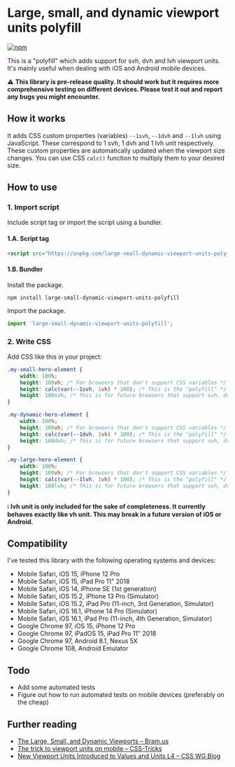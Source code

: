# Large, small, and dynamic viewport units polyfill

[![npm](https://img.shields.io/npm/v/large-small-dynamic-viewport-units-polyfill)](https://www.npmjs.com/package/large-small-dynamic-viewport-units-polyfill)

This is a "polyfill" which adds support for svh, dvh and lvh viewport units. It's mainly useful when dealing with iOS and Android mobile devices.

⚠️ **This library is pre-release quality. It should work but it requires more comprehensive testing on different devices. Please test it out and report any bugs you might encounter.**

## How it works

It adds CSS custom properties (variables) `--1svh`, `--1dvh` and `--1lvh` using JavaScript. These correspond to 1 svh, 1 dvh and 1 lvh unit respectively. These custom properties are automatically updated when the viewport size changes. You can use CSS `calc()` function to multiply them to your desired size.

## How to use

### 1. Import script

Include script tag or import the script using a bundler.

#### 1.A. Script tag

```html
<script src="https://unpkg.com/large-small-dynamic-viewport-units-polyfill@0.0.4/dist/large-small-dynamic-viewport-units-polyfill.min.js"></script>
```

#### 1.B. Bundler

Install the package.

```shell
npm install large-small-dynamic-viewport-units-polyfill
```

Import the package.

```js
import 'large-small-dynamic-viewport-units-polyfill';
```

### 2. Write CSS

Add CSS like this in your project:

```css
.my-small-hero-element {
    width: 100%;
    height: 100vh; /* For browsers that don't support CSS variables */
    height: calc(var(--1svh, 1vh) * 100); /* This is the "polyfill" */
    height: 100svh; /* This is for future browsers that support svh, dvh and lvh viewport units */
}

.my-dynamic-hero-element {
    width: 100%;
    height: 100vh; /* For browsers that don't support CSS variables */
    height: calc(var(--1dvh, 1vh) * 100); /* This is the "polyfill" */
    height: 100dvh; /* This is for future browsers that support svh, dvh and lvh viewport units */
}

.my-large-hero-element {
    width: 100%;
    height: 100vh; /* For browsers that don't support CSS variables */
    height: calc(var(--1lvh, 1vh) * 100); /* This is the "polyfill" */
    height: 100lvh; /* This is for future browsers that support svh, dvh and lvh viewport units */
}
```

ℹ️ **lvh unit is only included for the sake of completeness. It currently behaves exactly like vh unit. This may break in a future version of iOS or Android.**

## Compatibility

I've tested this library with the following operating systems and devices: 

* Mobile Safari, iOS 15, iPhone 12 Pro
* Mobile Safari, iOS 15, iPad Pro 11" 2018
* Mobile Safari, iOS 14, iPhone SE (1st generation)
* Mobile Safari, iOS 15.2, iPhone 13 Pro (Simulator)
* Mobile Safari, iOS 15.2, iPad Pro (11-inch, 3rd Generation, Simulator)
* Mobile Safari, iOS 16.1, iPhone 14 Pro (Simulator)
* Mobile Safari, iOS 16.1, iPad Pro (11-inch, 4th Generation, Simulator)
* Google Chrome 97, iOS 15, iPhone 12 Pro
* Google Chrome 97, iPadOS 15, iPad Pro 11" 2018
* Google Chrome 97, Android 8.1, Nexus 5X
* Google Chrome 108, Android Emulator

## Todo

* Add some automated tests
* Figure out how to run automated tests on mobile devices (preferably on the cheap)

## Further reading

* [The Large, Small, and Dynamic Viewports – Bram.us](https://www.bram.us/2021/07/08/the-large-small-and-dynamic-viewports/)
* [The trick to viewport units on mobile – CSS-Tricks](https://css-tricks.com/the-trick-to-viewport-units-on-mobile/)
* [New Viewport Units Introduced to Values and Units L4 – CSS WG Blog](https://www.w3.org/blog/CSS/2021/07/15/css-values-4-viewport-units/)
